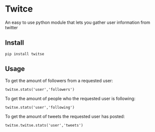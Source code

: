 # Twitce 
An easy to use python module that lets you gather user information from twitter

## Install
`pip install twitse`

## Usage
To get the amount of followers from a requested user:

`twitse.stats('user','followers')`

To get the amount of people who the requested user is following:

`twitse.stats('user','following')`

To get the amount of tweets the requested user has posted:

`twitse.twitse.stats('user','tweets')`
